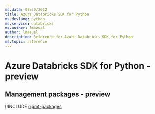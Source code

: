 ```yaml
---
ms.data: 07/20/2022
title: Azure Databricks SDK for Python
ms.devlang: python
ms.service: databricks
ms.author: lmazuel
author: lmazuel
description: Reference for Azure Databricks SDK for Python
ms.topic: reference
---
```

# Azure Databricks SDK for Python - preview

## Management packages - preview
[!INCLUDE [mgmt-packages](databricks-mgmt-index.md)]
